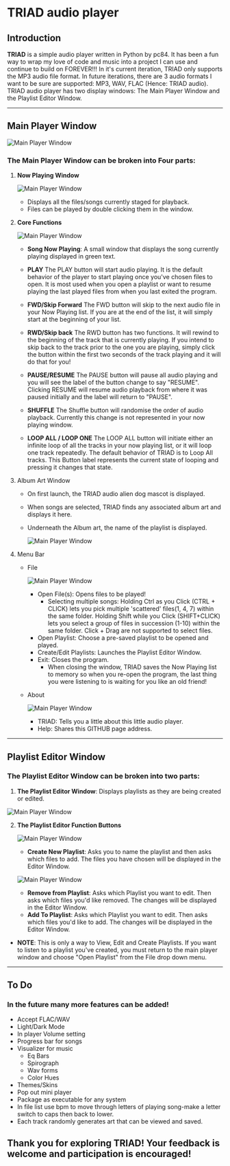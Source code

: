 # TRIAD audio player

## Introduction
**TRIAD** is a simple audio player written in Python by pc84. It has been a fun way to wrap my love of code and music into a project I can use and continue to build on FOREVER!!! In it's current iteration, TRIAD only supports the MP3 audio file format. In future iterations, there are 3 audio formats I want to be sure are supported: MP3, WAV, FLAC (Hence: TRIAD audio). TRIAD audio player has two display windows: The Main Player Window and the Playlist Editor Window.

---

## Main Player Window
![Main Player Window](./assets/Triad_Main_Window.png "Main Player Window")

### The Main Player Window can be broken into Four parts:

1. **Now Playing Window**
    
    ![Main Player Window](./assets/NP_Window.png "Main Player Window")

    * Displays all the files/songs currently staged for playback.
    * Files can be played by double clicking them in the window.

2. **Core Functions** 

    ![Main Player Window](./assets/Triad_Button_Window.png "Main Player Window") 

    * **Song Now Playing**: A small window that displays the song currently playing displayed in green text.
    
    * **PLAY**
    The PLAY button will start audio playing. It is the default behavior of the player to start playing once you've chosen files to open. It is most used when you open a playlist or want to resume playing the last played files from when you last exited the program.

    * **FWD/Skip Forward**
    The FWD button will skip to the next audio file in your Now Playing list. If you are at the end of the list, it will simply start at the beginning of your list.

    * **RWD/Skip back**
    The RWD button has two functions. It will rewind to the beginning of the track that is currently playing. If you intend to skip back to the track prior to the one you are playing, simply click the button within the first two seconds of the track playing and it will do that for you!

    * **PAUSE/RESUME**
    The PAUSE button will pause all audio playing and you will see the label of the button change to say "RESUME". Clicking RESUME will resume audio playback from where it was paused initially and the label will return to "PAUSE". 

    * **SHUFFLE**
    The Shuffle button will randomise the order of audio playback. Currently this change is not represented in your now playing window.

    * **LOOP ALL / LOOP ONE**
    The LOOP ALL button will initiate either an infinite loop of all the tracks in your now playing list, or it will loop one track repeatedly. The default behavior of TRIAD is to Loop All tracks. This Button label represents the current state of looping and pressing it changes that state.

3. Album Art Window

    * On first launch, the TRIAD audio alien dog mascot is displayed. 
    * When songs are selected, TRIAD finds any associated album art and displays it here.
    * Underneath the Album art, the name of the playlist is displayed.

       ![Main Player Window](./assets/Triad_Album_PL.png "Main Player Window")

4. Menu Bar
    * File
        
        ![Main Player Window](./assets/Triad_DropDown_Main.png "Main Player Window")
    
        - Open File(s): Opens files to be played!
            * Selecting multiple songs: Holding Ctrl as you Click (CTRL + CLICK) lets you pick multiple 'scattered' files(1, 4, 7) within the same folder. Holding Shift while you Click (SHIFT+CLICK) lets you select a group of files in succession (1-10) within the same folder. Click + Drag are not supported to select files.
        - Open Playlist: Choose a pre-saved playlist to be opened and played.
        - Create/Edit Playlists: Launches the Playlist Editor Window.
        - Exit: Closes the program.
            * When closing the window, TRIAD saves the Now Playing list to memory so when you re-open the program, the last thing you were listening to is waiting for you like an old friend!
    * About

       ![Main Player Window](./assets/Triad_About.png "Main Player Window")
    
        - TRIAD: Tells you a little about this little audio player.
        - Help: Shares this GITHUB page address.

---

## Playlist Editor Window
### The Playlist Editor Window can be broken into two parts:

1. **The Playlist Editor Window**: Displays playlists as they are being created or edited.

![Main Player Window](./assets/PL_Window.png "Main Player Window")

2. **The Playlist Editor Function Buttons**

    ![Main Player Window](./assets/PL_Bar.png "Main Player Window")

    * **Create New Playlist**: Asks you to name the playlist and then asks which files to add. The files you have chosen will be displayed in the Editor Window.

    ![Main Player Window](./assets/Name_PL.png "Main Player Window")

    * **Remove from Playlist**: Asks which Playlist you want to edit. Then asks which files you'd like removed. The changes will be displayed in the Editor Window.
    * **Add To Playlist**: Asks which Playlist you want to edit. Then asks which files you'd like to add. The changes will be displayed in the Editor Window.
* **NOTE**: This is only a way to View, Edit and Create Playlists. If you want to listen to a playlist you've created, you must return to the main player window and choose "Open Playlist" from the File drop down menu.

---

## To Do 
### In the future many more features can be added!
* Accept FLAC/WAV
* Light/Dark Mode
* In player Volume setting
* Progress bar for songs
* Visualizer for music
    * Eq Bars
    * Spirograph
    * Wav forms
    * Color Hues
* Themes/Skins
* Pop out mini player
* Package as executable for any system
* In file list use bpm to move through letters of playing song-make a letter switch to caps then back to lower.
* Each track randomly generates art that can be viewed and saved.

## **Thank you for exploring TRIAD! Your feedback is welcome and participation is encouraged!**